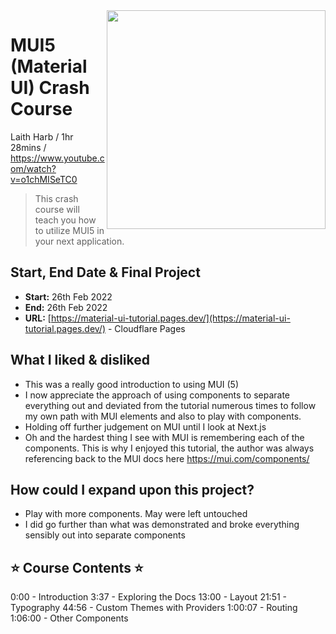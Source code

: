 <image src="https://user-images.githubusercontent.com/16717155/155844749-8764df04-d1f8-467a-bb13-e309e74a13dd.png" width="350" align="right" />

# MUI5 (Material UI) Crash Course

Laith Harb / 1hr 28mins / https://www.youtube.com/watch?v=o1chMISeTC0

> This crash course will teach you how to utilize MUI5 in your next application.

## Start, End Date & Final Project

- **Start:** 26th Feb 2022
- **End:** 26th Feb 2022
- **URL:** [https://material-ui-tutorial.pages.dev/](https://material-ui-tutorial.pages.dev/) - Cloudflare Pages

## What I liked & disliked

- This was a really good introduction to using MUI (5)
- I now appreciate the approach of using components to separate everything out and deviated from the tutorial numerous times to follow my own path with MUI elements and also to play with components.
- Holding off further judgement on MUI until I look at Next.js
- Oh and the hardest thing I see with MUI is remembering each of the components. This is why I enjoyed this tutorial, the author was always referencing back to the MUI docs here https://mui.com/components/

## How could I expand upon this project?

- Play with more components. May were left untouched
- I did go further than what was demonstrated and broke everything sensibly out into separate components

## ⭐️ Course Contents ⭐️

0:00 - Introduction
3:37 - Exploring the Docs
13:00 - Layout
21:51 - Typography
44:56 - Custom Themes with Providers
1:00:07 - Routing
1:06:00 - Other Components
